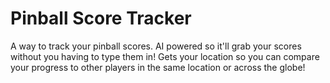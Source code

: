 # Pinball Score Tracker
A way to track your pinball scores.
AI powered so it'll grab your scores without you having to type them in!
Gets your location so you can compare your progress to other players in the same location or across the globe!

